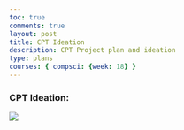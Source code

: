 ```yaml
---
toc: true
comments: true
layout: post
title: CPT Ideation
description: CPT Project plan and ideation
type: plans
courses: { compsci: {week: 18} }
---
```


### CPT Ideation: 

![]({{site.baseurl}}/images/flowchart-cpt.png)